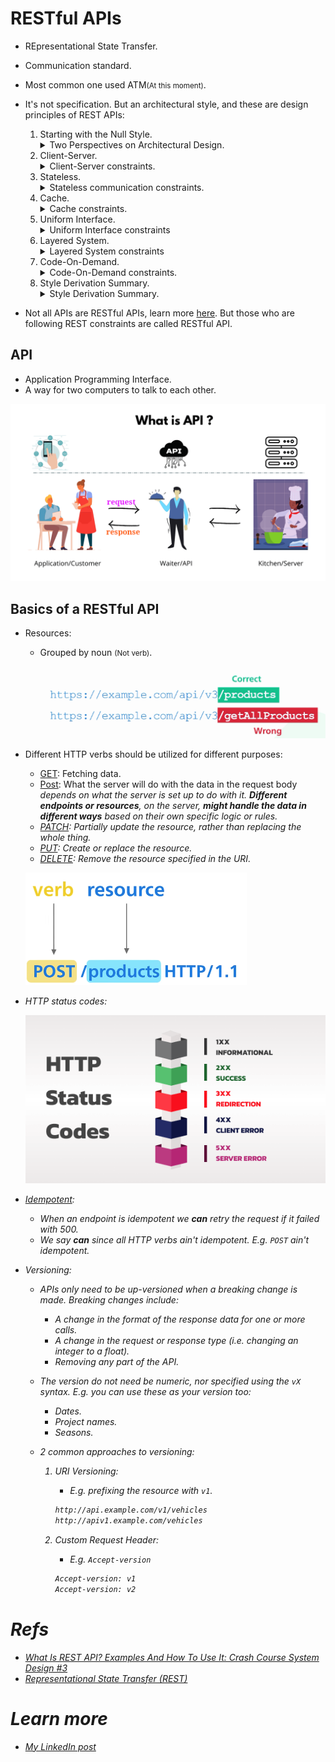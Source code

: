 # RESTful APIs

- REpresentational State Transfer.
- Communication standard.
- Most common one used ATM<small>(At this moment)</small>.
- It's not specification. But an architectural style, and these are design principles of REST APIs:

  1. Starting with the Null Style.
     <details>
       <summary>
         Two Perspectives on Architectural Design.
       </summary>
       <table>
         <caption>
           <strong>REST follows "Incremental Constraints Approach".</strong>
         </caption>
         <thead>
           <tr>
             <th></th>
             <th>
               Starting from Scratch <small>(Blank Slate Approach)</small>
             </th>
             <th>
               Starting with Needs and Adding Constraints
               <small>(Incremental Constraints Approach)</small>
             </th>
           </tr>
         </thead>
         <tbody>
           <tr>
             <td>Description</td>
             <td>
               Designer begins with <em>no</em> preconceived constraints
               <small>(predetermined rules or limitations)</small> or guidelines.
               <br />
               They start with a blank canvas, creating an architecture by gradually
               adding familiar components until the system meets its intended requirements.
             </td>
             <td>
               Designer starts by considering the overall needs of the system
               without any constraints. They then gradually impose constraints
               on different parts of the system. 
               <br />
               These constraints help ensure that various factors
               <small>(E.g. efficiency, usability, or scalability)</small>
               influencing the system, are addressed naturally.
             </td>
           </tr>
           <tr>
             <td>Characteristics</td>
             <td>
               Emphasizes creativity and an unrestricted vision, allowing the
               designer to explore many possibilities without initial
               limitations.
             </td>
             <td>
               Focuses on understanding the system's context and purpose,
               applying restraint to align the design with the real-world
               influences/conditions.
             </td>
           </tr>
         </tbody>
       </table>
     </details>
  2. Client-Server.
     <details>
       <summary>
         Client-Server constraints.
       </summary>
       <ul>
         <li>
           Separation of concerns is the principle behind the client-server constraints.
         </li>
         <li>
           Separate UI concerns from the data storage concerns.
         </li>
         <li>
           More portable UI across multiple platforms.
         </li>
         <li>
           Better scalability by simplifying the server components.
         </li>
         <li>
           Components can evolve independently.
         </li>
       </ul>
     </details>
  3. Stateless.
     <details>
       <summary>
         Stateless communication constraints.
       </summary>
       <p>
         Each request from client to server must contain all of the information necessary to understand the request. Session state is therefore kept entirely on the client.
       </p>
       <table>
         <thead>
           <tr>
             <th>Pros</th>
             <th>Cons</th>
           </tr>
         </thead>
         <tbody>
           <tr>
             <td>
               <ul>
                 <li>
                   Improved visibility: monitoring system does not have to look beyond a single request 
                   <a href="../glossary/README.md#datum">datum</a>
                   in order to determine the full nature of the request.
                 </li>
                 <li>
                   More reliable because it eases the task of recovering from
                   <a href="../glossary/README.md#partialFailures">partial failures</a>.
                   <br />
                   Remember, each request is completely self-contained and independent of previous requests,
                   in case of failure client can simply retry
                   <small>(The concept of idempotency is closely related to the idea of statelessness)</small> it.
                 </li>
                 <li>
                   Improved scalability: not having to store state between requests allows the server component to quickly free resources.
                 </li>
                 <li>
                   Simplified implementation: server doesn't have to manage resource usage across requests.
                 </li>
               </ul>
             </td>
             <td>
               <ul>
                 <li>
                   Decreased network performance: by increasing the repetitive data <small>(per-interaction overhead)</small> sent in a series of requests.
                 </li>
                 <li>
                   Reduced server control over consistent application behavior<small>(UI/UX)</small>: 
                   application becomes dependent on the correct implementation of semantics across multiple client versions.
                   <br />
                   E.g., a newer client version might handle certain data or state management differently than an older version, leading to varying user experiences or even errors.
                 </li>
               </ul>
             </td>
           </tr>
         </tbody>
       </table>
     </details>
  4. Cache.
     <details>
       <summary>
         Cache constraints.
       </summary>
       <ul>
         <li>
           This is all about Client-Side Caching: not server-side caching or intermediary caching <small>(infrastructure layer)</small>.
           <br />
           <img src="./caching.png" />
         </li>
         <li>
           The data within a response to a request, implicitly/explicitly is labeled as cacheable or non-cacheable. A cacheable response signifies that a client cache can reuse that response data for later, equivalent requests.
         </li>
       </ul>
     </details>
  5. Uniform Interface.
     <details>
       <summary>
         Uniform Interface constraints
       </summary>
       <ul>
         <li>
           We will have consistent set of operations and conventions
           <small>(HTTP spec)</small> for interactions between clients and servers.
         </li>
         <li>
           This is also well aligned with generality and simplification principle.
         </li>
       </ul>
     </details>
  6. Layered System.
     <details>
       <summary>
         Layered System constraints
       </summary>
       <ul>
         <li>
           This style allows an architecture to be composed of hierarchical layers.
         </li>
         <li>
           Each component cannot "see" beyond the immediate layer with which they are interacting.
         </li>
         <li>
           Adds Overhead and latency to the processing of data which can be offset by utilizing caching mechanisms.
         </li>
       </ul>
     </details>
  7. Code-On-Demand.
     <details>
       <summary>
         Code-On-Demand constraints.
       </summary>
       <ul>
         <li>
           Server can send executable code to a client, allowing the client to run this code to extend its functionality.
         </li>
         <li>
           Reduces Visibility: When a client dynamically downloads and executes code, it can be harder to predict and monitor the exact behavior of the client application
         </li>
         <li>
           E.g. a dynamic form or a real-time chat widget.
         </li>
       </ul>
     </details>
  8. Style Derivation Summary.
     <details>
       <summary>
         Style Derivation Summary.
       </summary>
       <p>
         The constraints of REST are not random; they are derived from well-established architectural styles.
       </p>
     </details>

- Not all APIs are RESTful APIs, learn more [here](https://roy.gbiv.com/untangled/2008/rest-apis-must-be-hypertext-driven). But those who are following REST constraints are called RESTful API.

## API

- Application Programming Interface.
- A way for two computers to talk to each other.

![API core concept visualization](./api.png)

## Basics of a RESTful API

- Resources:

  - Grouped by noun <small>(Not verb)</small>.

    ![Noun not verb](./noun-not-verb.png)

- Different HTTP verbs should be utilized for different purposes:

  - [GET](https://datatracker.ietf.org/doc/html/rfc7231#section-4.3.1): Fetching data.
  - [Post](https://datatracker.ietf.org/doc/html/rfc7231#section-4.3.3): What the server will do with the data in the request body <em>depends<em> on what the server is set up to do with it. <strong>Different endpoints or resources</strong>, on the server, <strong>might handle the data in different ways</strong> based on their own specific logic or rules.
  - [PATCH](https://datatracker.ietf.org/doc/html/rfc5789): Partially update the resource, rather than replacing the whole thing.
  - [PUT](https://datatracker.ietf.org/doc/html/rfc7231#section-4.3.4): Create or replace the resource.
  - [DELETE](https://datatracker.ietf.org/doc/html/rfc7231#section-4.3.5): Remove the resource specified in the URI.

  ![Parts of a HTTP request](./http-request-rest-parts.png)

- HTTP status codes:

  ![HTTP status codes](./http-status-codes.png)

- [Idempotent](../glossary/README.md#idempotency):

  - When an endpoint is idempotent we **can** retry the request if it failed with 500.
  - We say **can** since all HTTP verbs ain't idempotent. E.g. `POST` ain't idempotent.

- Versioning:

  - APIs only need to be up-versioned when a breaking change is made. Breaking changes include:
    - A change in the format of the response data for one or more calls.
    - A change in the request or response type (i.e. changing an integer to a float).
    - Removing any part of the API.
  - The version do not need be numeric, nor specified using the `vX` syntax. E.g. you can use these as your version too:
    - Dates.
    - Project names.
    - Seasons.
  - 2 common approaches to versioning:

    1. URI Versioning:

       - E.g. prefixing the resource with `v1`.

       ```cmd
       http://api.example.com/v1/vehicles
       http://apiv1.example.com/vehicles
       ```

    2. Custom Request Header:

       - E.g. `Accept-version`

       ```cmd
       Accept-version: v1
       Accept-version: v2
       ```

# Refs

- [What Is REST API? Examples And How To Use It: Crash Course System Design #3](https://www.youtube.com/watch?v=-mN3VyJuCjM)
- [Representational State Transfer (REST)](https://ics.uci.edu/~fielding/pubs/dissertation/rest_arch_style.htm)

# Learn more

- [My LinkedIn post](https://www.linkedin.com/posts/kasir-barati_http-spec-rfc-activity-7224516416043929600-33_H?utm_source=share&utm_medium=member_desktop)
